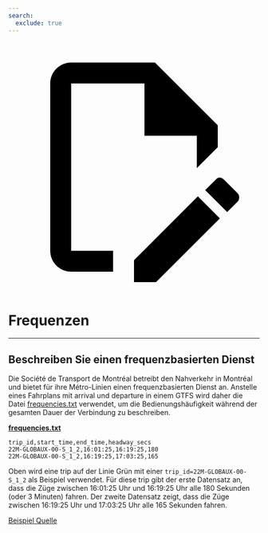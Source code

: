 ```yaml
---
search:
  exclude: true
---
```

<a class="pencil-link" href="https://github.com/MobilityData/gtfs.org/edit/main/docs/schedule/examples/frequencies.md" title="Edit this page" target="_blank">
    <svg class="pencil" xmlns="http://www.w3.org/2000/svg" viewBox="0 0 24 24"><path d="M10 20H6V4h7v5h5v3.1l2-2V8l-6-6H6c-1.1 0-2 .9-2 2v16c0 1.1.9 2 2 2h4v-2m10.2-7c.1 0 .3.1.4.2l1.3 1.3c.2.2.2.6 0 .8l-1 1-2.1-2.1 1-1c.1-.1.2-.2.4-.2m0 3.9L14.1 23H12v-2.1l6.1-6.1 2.1 2.1Z"></path></svg>
</a>

# Frequenzen

<hr/>

## Beschreiben Sie einen frequenzbasierten Dienst

Die Société de Transport de Montréal betreibt den Nahverkehr in Montréal und bietet für ihre Métro-Linien einen frequenzbasierten Dienst an. Anstelle eines Fahrplans mit arrival und departure in einem GTFS wird daher die Datei [frequencies.txt](../../reference/#frequenciestxt) verwendet, um die Bedienungshäufigkeit während der gesamten Dauer der Verbindung zu beschreiben.

[**frequencies.txt**](../../reference/#frequenciestxt)

    trip_id,start_time,end_time,headway_secs
    22M-GLOBAUX-00-S_1_2,16:01:25,16:19:25,180
    22M-GLOBAUX-00-S_1_2,16:19:25,17:03:25,165

Oben wird eine trip auf der Linie Grün mit einer `trip_id=22M-GLOBAUX-00-S_1_2` als Beispiel verwendet. Für diese trip gibt der erste Datensatz an, dass die Züge zwischen 16:01:25 Uhr und 16:19:25 Uhr alle 180 Sekunden (oder 3 Minuten) fahren. Der zweite Datensatz zeigt, dass die Züge zwischen 16:19:25 Uhr und 17:03:25 Uhr alle 165 Sekunden fahren.

[Beispiel Quelle](https://www.stm.info/en/about/developers)
